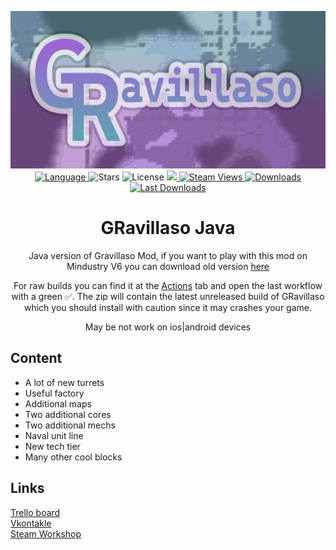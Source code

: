 <p align="center">
  <img src="https://github.com/NickName73/NickName73/blob/main/Micros/GRavillaso/v2-logo-1280x640.png?raw=true">
  <a href="https://en.wikipedia.org/wiki/Java_%28programming_language%29">
    <img alt="Language" src="https://img.shields.io/badge/Made%20with-java-red?style=for-the-badge&logo=java">
  </a>
  <a>
    <img alt="Stars" src="https://img.shields.io/github/stars/NickName73/GRavillaso?color=ae0dd6&label=%20&logo=github&logoColor=white&style=for-the-badge">
  </a>
  <a>
    <img alt="License" src="https://img.shields.io/github/license/NickName73/Gravillaso?style=for-the-badge&color=0dbda5">
  </a>
  <a href="https://trello.com/b/wT73AZQq/gravillaso">
    <img src="https://img.shields.io/badge/Trello-0b5394?style=for-the-badge&logo=trello&logoColor=white">
  </a>
    <a href="https://steamcommunity.com/sharedfiles/filedetails/?id=2791921503">
    <img alt="Steam Views" src="https://img.shields.io/steam/views/2791921503?color=blue&label=Views&logo=steam&style=for-the-badge">
  </a>
  <a href="https://github.com/NickName73/GRavillaso/releases">
    <img alt="Downloads" src="https://img.shields.io/github/downloads/NickName73/GRavillaso/total?color=0dd632&label&logo=docusign&logoColor=white&style=for-the-badge">
  </a>
  <a href="https://github.com/NickName73/GRavillaso/releases/latest">
    <img alt="Last Downloads" src="https://img.shields.io/github/downloads/NickName73/GRavillaso/latest/total?label=LATEST&style=for-the-badge&logo=docusign&logoColor=white&color=674ea7">
  </a>
</p>

<h1 align="center"> 
GRavillaso Java
</h1> 
<div align="center">

Java version of Gravillaso Mod, if you want to play with this mod on Mindustry V6 you can download old version [here](https://github.com/NickName73/Gravillaso/archive/refs/tags/1.0.1b.zip)
  
For raw builds you can find it at the [Actions](https://github.com/NickName73/GRavillaso/actions) tab and open the last workflow with a green ✅. The zip will contain the latest unreleased build of GRavillaso which you should install with caution since it may crashes your game.
  
May be not work on ios|android devices

</div>

## Content
* A lot of new turrets
* Useful factory
* Additional maps
* Two additional cores
* Two additional mechs
* Naval unit line
* New tech tier
* Many other cool blocks

## Links
[Trello board](https://trello.com/b/wT73AZQq/gravillaso)  
[Vkontakle](https://vk.com/gravillaso)  
[Steam Workshop](https://steamcommunity.com/sharedfiles/filedetails/?id=2791921503)
